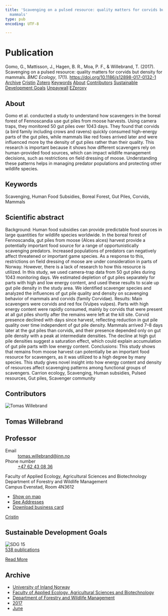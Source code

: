 ```yaml
---
title: 'Scavenging on a pulsed resource: quality matters for corvids but density for
  mammals'
type: pub
encoding: UTF-8

---
```

<h1>Publication</h1>
<article id="csl-bib-container-FSDZ6H8J" class="csl-bib-container">
  <div class="csl-bib-body"> <div class="csl-entry">Gomo, G., Mattisson, J., Hagen, B. R., Moa, P. F., &#38; Willebrand, T. (2017). Scavenging on a pulsed resource: quality matters for corvids but density for mammals. <i>BMC Ecology</i>, <i>17</i>(1). <a href="https://doi.org/10.1186/s12898-017-0132-1">https://doi.org/10.1186/s12898-017-0132-1</a></div> </div>
  <div class="csl-bib-buttons">
    <a href="#taxonomy-article-FSDZ6H8J" alt="archive" class="csl-bib-button">Archive</a>
    <a href="https://app.cristin.no/results/show.jsf?id=1477086" alt="Cristin" class="csl-bib-button">Cristin</a>
    <a href="http://zotero.org/groups/5881554/items/FSDZ6H8J" alt="Zotero" class="csl-bib-button">Zotero</a>
    <a href="#keywords-article-FSDZ6H8J" alt="keywords" class="csl-bib-button">Keywords</a>
    <a href="#about-article-FSDZ6H8J" alt="about_pub" class="csl-bib-button">About</a>
    <a href="#contributors-article-FSDZ6H8J" alt="contributors" class="csl-bib-button">Contributors</a>
    <a href="#sdg-article-FSDZ6H8J" alt="sdg" class="csl-bib-button">Sustainable Development Goals</a>
    <a href="https://bmcecol.biomedcentral.com/track/pdf/10.1186/s12898-017-0132-1" alt="Unpaywall" class="csl-bib-button">Unpaywall</a>
    <a href="https://bmcecol.biomedcentral.com/track/pdf/10.1186/s12898-017-0132-1" alt="EZproxy" class="csl-bib-button">EZproxy</a>
  </div>
  <div id="csl-bib-meta-container-FSDZ6H8J"></div>
</article>
<div id="csl-bib-meta-FSDZ6H8J" class="csl-bib-meta">
  <article id="about-article-FSDZ6H8J" class="about_pub-article">
    <h1>About</h1>
    Gomo et al. conducted a study to understand how scavengers in the boreal forest of Fennoscandia use gut piles from moose harvests. Using camera traps, they monitored 50 gut piles over 1043 days. They found that corvids (a bird family including crows and ravens) quickly consumed high-energy parts of the gut piles, while mammals like red foxes arrived later and were influenced more by the density of gut piles rather than their quality. This research is important because it shows how different scavengers rely on human-provided food sources, which can impact wildlife management decisions, such as restrictions on field dressing of moose. Understanding these patterns helps in managing predator populations and protecting other wildlife species.
  </article>
  <article id="keywords-article-FSDZ6H8J" class="keywords-article">
    <h1>Keywords</h1>
    Scavenging, Human Food Subsidies, Boreal Forest, Gut Piles, Corvids, Mammals
  </article>
  <article id="abstract-article-FSDZ6H8J" class="abstract-article">
    <h1>Scientific abstract</h1>
    Background: Human food subsidies can provide predictable food sources in large quantities for wildlife species 
worldwide. In the boreal forest of Fennoscandia, gut piles from moose (Alces alces) harvest provide a potentially 
important food source for a range of opportunistically scavenging predators. Increased populations of predators can 
negatively affect threatened or important game species. As a response to this, restrictions on field dressing of moose 
are under consideration in parts of Norway. However, there is a lack of research to how this resource is utilized. In 
this study, we used camera-trap data from 50 gut piles during 1043 monitoring days. We estimated depletion of gut 
piles separately for parts with high and low energy content, and used these results to scale up gut pile density in the 
study area. We identified scavenger species and analyzed the influences of gut pile quality and density on scavenging 
behavior of mammals and corvids (family Corvidae). 
Results: Main scavengers were corvids and red fox (Vulpes vulpes). Parts with high energy content were rapidly 
consumed, mainly by corvids that were present at all gut piles shortly after the remains were left at the kill site. Corvid 
presence declined with days since harvest, reflecting reduction in gut pile quality over time independent of gut pile 
density. Mammals arrived 7–8 days later at the gut piles than corvids, and their presence depended only on gut pile 
density with a peak at intermediate densities. The decline at high gut pile densities suggest a saturation effect, which 
could explain accumulation of gut pile parts with low energy content. 
Conclusions: This study shows that remains from moose harvest can potentially be an important food resource for 
scavengers, as it was utilized to a high degree by many species. This study gives novel insight into how energy content 
and density of resources affect scavenging patterns among functional groups of scavengers. 
Carrion ecology, Scavenging, Human subsidies, Pulsed resources, Gut piles, Scavenger community
  </article>
  <article id="contributors-article-FSDZ6H8J" class="contributors-article">
    <h1>Contributors</h1>
    <div class="personas"> <div class="vrtx-hinn-person-card"> <div class="photo"> <img src="https://www.inn.no/bilder-ansatte/thomas-willebrand.jpg" alt="Tomas Willebrand" loading="lazy"> </div> <div class="info"> <hgroup><h1>Tomas Willebrand</h1> <h2>Professor</h2> </hgroup><dl> <dt>Email</dt> <dd> <a href="mailto:tomas.willebrand@inn.no">tomas.willebrand@inn.no</a> </dd> <dt>Phone number</dt> <dd><a href="tel:+4762430836"> +47 62 43 08 36 </a></dd> </dl> <p> Faculty of Applied Ecology, Agricultural Sciences and Biotechnology<br> Department of Forestry and Wildlife Management<br> Campus Evenstad, Room 4N3612 </p> <ul class="vrtx-hinn-links"> <li><a href="https://www.google.com/maps?q=60.88085,11.53750">Show on map</a></li> <li><a href="https://www.inn.no/english/find-an-employee/tomas-willebrand.html#vrtx-hinn-addresses">See Addresses</a></li> <li><a href="https://www.inn.no/english/find-an-employee/tomas-willebrand.html?vrtx=vcf">Download business card</a></li> </ul> </div> </div> <a href="https://app.cristin.no/persons/show.jsf?id=328268" alt="Cristin URL" class="personas-cristin">Cristin</a> </div>
  </article>
  <article id="sdg-article-FSDZ6H8J" class="sdg-article">
    <h1>Sustainable Development Goals</h1>
    <div class="sdg-container"><div id="sdg15" class="sdg">
        <img src="{{< params subfolder >}}images/sdg/sdg15_en.png" class="image" alt="SDG 15">
        <div class="sdg-overlay">
          <a href="{{< params subfolder >}}en/archive/?sdg=15#archive" class="sdg-publication-count"><span>538</span> publications</a>
          <p><a href="https://sdgs.un.org/goals/goal15" class="sdg-read-more">Read More</a></p>
        </div>
      </div></div>
  </article>
  <article id="taxonomy-article-FSDZ6H8J" class="taxonomy-article">
    <h1>Archive</h1>
    <ul>
      <li><a href="{{< params subfolder >}}en/archive/?key=3DCRN523">University of Inland Norway</a></li>
      <li><a href="{{< params subfolder >}}en/archive/?key=T77LXH6D">Faculty of Applied Ecology, Agricultural Sciences and Biotechnology</a></li>
      <li><a href="{{< params subfolder >}}en/archive/?key=7TRARPE3">Department of Forestry and Wildlife Management</a></li>
      <li><a href="{{< params subfolder >}}en/archive/?key=QVBAYKNY">2017</a></li>
      <li><a href="{{< params subfolder >}}en/archive/?key=EEFETKRI">June</a></li>
    </ul>
  </article>
</div>
